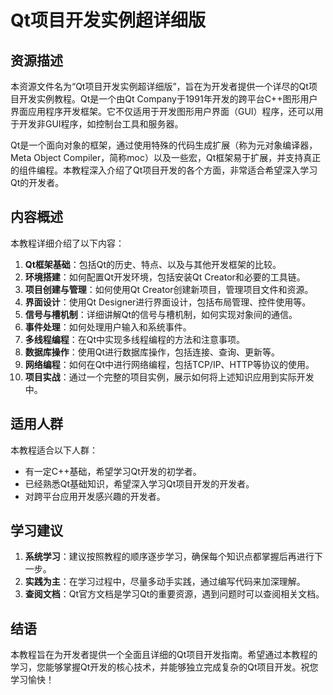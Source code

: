 # Qt项目开发实例超详细版

## 资源描述

本资源文件名为“Qt项目开发实例超详细版”，旨在为开发者提供一个详尽的Qt项目开发实例教程。Qt是一个由Qt Company于1991年开发的跨平台C++图形用户界面应用程序开发框架。它不仅适用于开发图形用户界面（GUI）程序，还可以用于开发非GUI程序，如控制台工具和服务器。

Qt是一个面向对象的框架，通过使用特殊的代码生成扩展（称为元对象编译器，Meta Object Compiler，简称moc）以及一些宏，Qt框架易于扩展，并支持真正的组件编程。本教程深入介绍了Qt项目开发的各个方面，非常适合希望深入学习Qt的开发者。

## 内容概述

本教程详细介绍了以下内容：

1. **Qt框架基础**：包括Qt的历史、特点、以及与其他开发框架的比较。
2. **环境搭建**：如何配置Qt开发环境，包括安装Qt Creator和必要的工具链。
3. **项目创建与管理**：如何使用Qt Creator创建新项目，管理项目文件和资源。
4. **界面设计**：使用Qt Designer进行界面设计，包括布局管理、控件使用等。
5. **信号与槽机制**：详细讲解Qt的信号与槽机制，如何实现对象间的通信。
6. **事件处理**：如何处理用户输入和系统事件。
7. **多线程编程**：在Qt中实现多线程编程的方法和注意事项。
8. **数据库操作**：使用Qt进行数据库操作，包括连接、查询、更新等。
9. **网络编程**：如何在Qt中进行网络编程，包括TCP/IP、HTTP等协议的使用。
10. **项目实战**：通过一个完整的项目实例，展示如何将上述知识应用到实际开发中。

## 适用人群

本教程适合以下人群：

- 有一定C++基础，希望学习Qt开发的初学者。
- 已经熟悉Qt基础知识，希望深入学习Qt项目开发的开发者。
- 对跨平台应用开发感兴趣的开发者。

## 学习建议

1. **系统学习**：建议按照教程的顺序逐步学习，确保每个知识点都掌握后再进行下一步。
2. **实践为主**：在学习过程中，尽量多动手实践，通过编写代码来加深理解。
3. **查阅文档**：Qt官方文档是学习Qt的重要资源，遇到问题时可以查阅相关文档。

## 结语

本教程旨在为开发者提供一个全面且详细的Qt项目开发指南。希望通过本教程的学习，您能够掌握Qt开发的核心技术，并能够独立完成复杂的Qt项目开发。祝您学习愉快！

